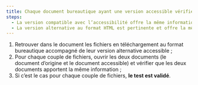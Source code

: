 ```yaml
---
title: Chaque document bureautique ayant une version accessible vérifie-t-il une de ces conditions ?
steps:
  - La version compatible avec l’accessibilité offre la même information ;
  - La version alternative au format HTML est pertinente et offre la même information..
---
```


1. Retrouver dans le document les fichiers en téléchargement au format bureautique accompagné de leur version alternative accessible ;
2. Pour chaque couple de fichiers, ouvrir les deux documents (le document d’origine et le document accessible) et vérifier que les deux documents apportent la même information ;
3. Si c’est le cas pour chaque couple de fichiers, **le test est validé**.
